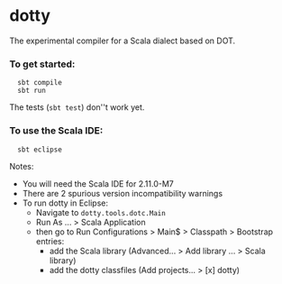 dotty
=====

The experimental compiler for a Scala dialect based on DOT.

### To get started:
```
  sbt compile
  sbt run
```
The tests (`sbt test`) don''t work yet.


### To use the Scala IDE:
```
  sbt eclipse
```
Notes: 
 * You will need the Scala IDE for 2.11.0-M7
 * There are 2 spurious version incompatibility warnings
 * To run dotty in Eclipse:
   * Navigate to `dotty.tools.dotc.Main`
   * Run As ... > Scala Application
   * then go to Run Configurations > Main$ > Classpath > Bootstrap entries:
     * add the Scala library (Advanced... > Add library ... > Scala library)
     * add the dotty classfiles (Add projects... > [x] dotty)
